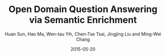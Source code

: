 ---
title: "Open Domain Question Answering via Semantic Enrichment"
collection: publications
permalink: /publication/2015-05-20-0051
date: 2015-05-20
author: 'Huan Sun, Hao Ma, Wen-tau Yih, Chen-Tse Tsai, Jingjing Liu and Ming-Wei Chang'
venue: 'WWW-2015'
---